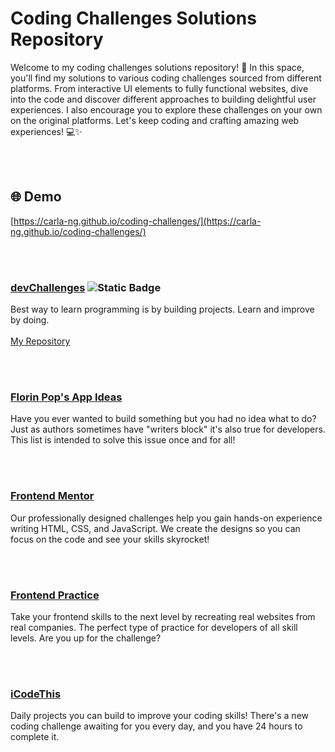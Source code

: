 # Coding Challenges Solutions Repository

Welcome to my coding challenges solutions repository! 🚀 In this space, you'll find my solutions to various coding challenges sourced from different platforms. From interactive UI elements to fully functional websites, dive into the code and discover different approaches to building delightful user experiences. I also encourage you to explore these challenges on your own on the original platforms. Let's keep coding and crafting amazing web experiences! 💻✨

<br><br>


## :globe_with_meridians: Demo
[https://carla-ng.github.io/coding-challenges/](https://carla-ng.github.io/coding-challenges/)



<br><br>


### [devChallenges](https://devchallenges.io/) ![Static Badge](https://img.shields.io/badge/in%20progress-DAB225)
Best way to learn programming is by building projects. Learn and improve by doing.
<br><br>
[My Repository](https://github.com/carla-ng/coding-challenges/tree/main/devchallenges)


<br><br>


### [Florin Pop's App Ideas](https://github.com/florinpop17/app-ideas)
Have you ever wanted to build something but you had no idea what to do? Just as authors sometimes have "writers block" it's also true for developers. This list is intended to solve this issue once and for all!


<br><br>


### [Frontend Mentor](https://www.frontendmentor.io/)
 Our professionally designed challenges help you gain hands-on experience writing HTML, CSS, and JavaScript. We create the designs so you can focus on the code and see your skills skyrocket!


<br><br>


### [Frontend Practice](https://www.frontendpractice.com/)
Take your frontend skills to the next level by recreating real websites from real companies. The perfect type of practice for developers of all skill levels. Are you up for the challenge?


<br><br>


### [iCodeThis](https://icodethis.com/)
Daily projects you can build to improve your coding skills! There's a new coding challenge awaiting for you every day, and you have 24 hours to complete it.


<br><br>
